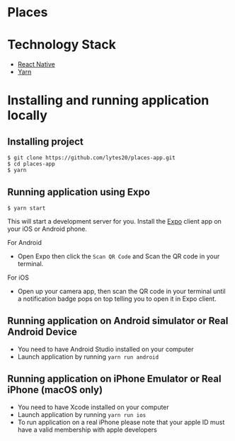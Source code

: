 Places
===
# Technology Stack
- [React Native](https://facebook.github.io/react-native/)
- [Yarn](https://yarnpkg.com/lang/en/)

# Installing and running application locally

## Installing project
    $ git clone https://github.com/lytes20/places-app.git
    $ cd places-app
    $ yarn

## Running application using Expo
    $ yarn start
This will start a development server for you.
Install the [Expo](https://expo.io/) client app on your iOS or Android phone.

For Android
- Open Expo then click the `Scan QR Code` and Scan the QR code in your terminal.

For iOS
- Open up your camera app, then scan the QR code in your terminal until a notification badge pops on top telling you to open it in Expo client.

## Running application on Android simulator or Real Android Device
- You need to have Android Studio installed on your computer
- Launch application by running `yarn run android`

## Running application on iPhone Emulator or Real iPhone (macOS only)
- You need to have Xcode installed on your computer
- Launch application by running `yarn run ios`
- To run application on a real iPhone please note that your apple ID must have a valid membership with apple developers